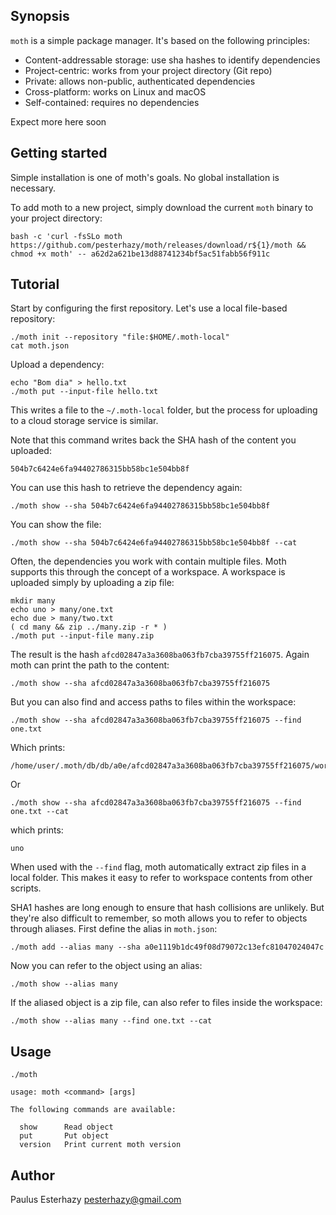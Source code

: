 ## Synopsis

`moth` is a simple package manager. It's based on the following principles:

- Content-addressable storage: use sha hashes to identify dependencies
- Project-centric: works from your project directory (Git repo)
- Private: allows non-public, authenticated dependencies
- Cross-platform: works on Linux and macOS
- Self-contained: requires no dependencies

Expect more here soon

## Getting started

Simple installation is one of moth's goals. No global installation is necessary.

To add moth to a new project, simply download the current `moth` binary to your project directory:

```shell
bash -c 'curl -fsSLo moth https://github.com/pesterhazy/moth/releases/download/r${1}/moth && chmod +x moth' -- a62d2a621be13d88741234bf5ac51fabb56f911c
```

## Tutorial

Start by configuring the first repository. Let's use a local file-based repository:

```shell
./moth init --repository "file:$HOME/.moth-local"
cat moth.json
```

Upload a dependency:

```shell
echo "Bom dia" > hello.txt
./moth put --input-file hello.txt
```



This writes a file to the `~/.moth-local` folder, but the process for uploading to a cloud storage service is similar.

Note that this command writes back the SHA hash of the content you uploaded:

```
504b7c6424e6fa94402786315bb58bc1e504bb8f
```

You can use this hash to retrieve the dependency again:

```shell
./moth show --sha 504b7c6424e6fa94402786315bb58bc1e504bb8f
```

You can show the file:

```shell
./moth show --sha 504b7c6424e6fa94402786315bb58bc1e504bb8f --cat
```

Often, the dependencies you work with contain multiple files. Moth supports this through the concept of a workspace. A workspace is uploaded simply by uploading a zip file:

```shell
mkdir many
echo uno > many/one.txt
echo due > many/two.txt
( cd many && zip ../many.zip -r * )
./moth put --input-file many.zip
```

The result is the hash `afcd02847a3a3608ba063fb7cba39755ff216075`. Again moth can print the path to the content:

```shell
./moth show --sha afcd02847a3a3608ba063fb7cba39755ff216075
```

But you can also find and access paths to files within the workspace:

```shell
./moth show --sha afcd02847a3a3608ba063fb7cba39755ff216075 --find one.txt
```

Which prints:

```
/home/user/.moth/db/db/a0e/afcd02847a3a3608ba063fb7cba39755ff216075/workspace/one.txt
```

Or

```shell
./moth show --sha afcd02847a3a3608ba063fb7cba39755ff216075 --find one.txt --cat
```

which prints:

```
uno
```

When used with the `--find` flag, moth automatically extract zip files in a local folder. This makes it easy to refer to workspace contents from other scripts.

SHA1 hashes are long enough to ensure that hash collisions are unlikely. But they're also difficult to remember, so moth allows you to refer to objects through aliases. First define the alias in `moth.json`:

```shell
./moth add --alias many --sha a0e1119b1dc49f08d79072c13efc81047024047c
```

Now you can refer to the object using an alias:

```shell
./moth show --alias many
```

If the aliased object is a zip file, can also refer to files inside the workspace:

```shell
./moth show --alias many --find one.txt --cat
```

## Usage

```
./moth
```

```
usage: moth <command> [args]

The following commands are available:

  show      Read object
  put       Put object
  version   Print current moth version
```

## Author

Paulus Esterhazy <pesterhazy@gmail.com>
